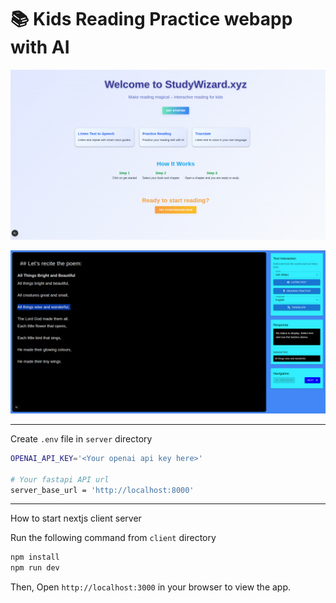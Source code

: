 # 📚 Kids Reading Practice webapp with AI

![Landing page](assets/landing-page.png)

![Study page](assets/study-page.png)

---

Create `.env` file in `server` directory

```bash
OPENAI_API_KEY='<Your openai api key here>'

# Your fastapi API url
server_base_url = 'http://localhost:8000'

```

---

How to start nextjs client server

Run the following command from `client` directory

```bash
npm install
npm run dev
```

Then, Open `http://localhost:3000` in your browser to view the app.
